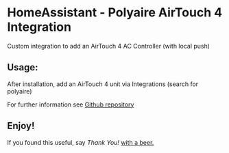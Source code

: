 # HomeAssistant - Polyaire AirTouch 4 Integration

Custom integration to add an AirTouch 4 AC Controller (with local push)

## Usage:

After installation, add an AirTouch 4 unit via Integrations (search for polyaire)

For further information see [Github repository](https://github.com/mihailescu2m/hass-airtouch4-platform/blob/master/README.md)
 
Enjoy!
---
If you found this useful, say _Thank You!_ [with a beer.](https://www.paypal.com/cgi-bin/webscr?cmd=_donations&business=mihailescu2m%40gmail%2Ecom&lc=AU&item_name=memeka&item_number=odroid&currency_code=AUD&bn=PP%2DDonationsBF%3Abtn_donate_LG%2Egif%3ANonHosted)